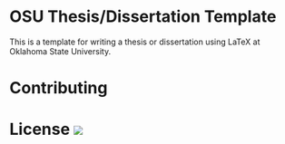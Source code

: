 OSU Thesis/Dissertation Template
===================

This is a template for writing a thesis or dissertation using LaTeX at Oklahoma State University.

# Contributing

# License [![](https://img.shields.io/badge/license-MIT-orange.svg)](https://github.com/mitchute/OSULaTeXTheisTemplate/blob/master/LICENSE)
